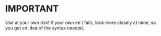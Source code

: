 # IMPORTANT
Use at your own risk! If your own edit fails, look more closely at mine, so you get an idea of the syntax needed.
